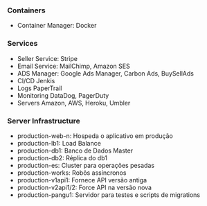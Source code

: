 ### Containers
- Container Manager:            Docker

### Services
- Seller Service:               Stripe
- Email Service:                MailChimp, Amazon SES
- ADS Manager:                  Google Ads Manager, Carbon Ads, BuySellAds
- CI/CD                         Jenkis
- Logs                          PaperTrail
- Monitoring                    DataDog, PagerDuty
- Servers                       Amazon, AWS,  Heroku,  Umbler

### Server Infrastructure
- production-web-n: Hospeda o aplicativo em produção
- production-lb1: Load Balance
- production-db1: Banco de Dados Master
- production-db2: Réplica do db1
- production-es: Cluster para operações pesadas
- production-works: Robôs assíncronos
- production-v1api1: Fornece API versão antiga
- production-v2api1/2: Force API na versão nova
- production-pangu1: Servidor para testes e scripts de migrations